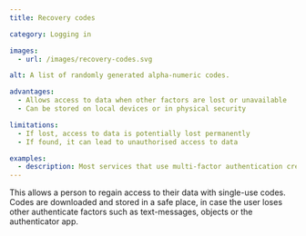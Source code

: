 ```yaml
---
title: Recovery codes

category: Logging in

images:
  - url: /images/recovery-codes.svg

alt: A list of randomly generated alpha-numeric codes.

advantages:
  - Allows access to data when other factors are lost or unavailable
  - Can be stored on local devices or in physical security

limitations:
  - If lost, access to data is potentially lost permanently
  - If found, it can lead to unauthorised access to data

examples:
  - description: Most services that use multi-factor authentication create recovery codes for use when the other factor is unavailable
---
```


This allows a person to regain access to their data with single-use codes. Codes are downloaded and stored in a safe place, in case the user loses other authenticate factors such as text-messages, objects or the authenticator app.
